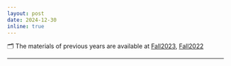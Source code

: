 ```yaml
---
layout: post 
date: 2024-12-30
inline: true 
--- 
```


🗂️ The materials of previous years are available at [Fall2023](https://stoch-sut.github.io/Fall2023), [Fall2022](https://stoch-sut.github.io/Fall2022)

---
